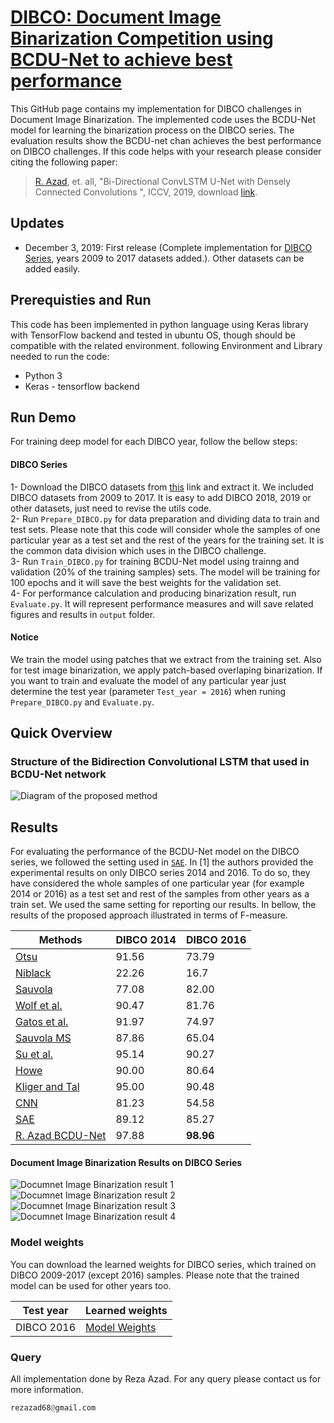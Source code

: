 # [DIBCO: Document Image Binarization Competition using BCDU-Net to achieve best performance](https://vc.ee.duth.gr/dibco2019/)

This GitHub page contains my implementation for DIBCO challenges in Document Image Binarization. The implemented code uses the BCDU-Net model for learning the binarization process on the DIBCO series. The evaluation results show the BCDU-net chan achieves the best performance on DIBCO challenges. If this code helps with your research please consider citing the following paper:
</br>
> [R. Azad](https://scholar.google.com/citations?hl=en&user=Qb5ildMAAAAJ&view_op=list_works&sortby=pubdate), et. all, "Bi-Directional ConvLSTM U-Net with Densely Connected Convolutions ", ICCV, 2019, download [link](http://openaccess.thecvf.com/content_ICCVW_2019/papers/VRMI/Azad_Bi-Directional_ConvLSTM_U-Net_with_Densley_Connected_Convolutions_ICCVW_2019_paper.pdf).

## Updates
- December 3, 2019: First release (Complete implementation for [DIBCO Series](https://vc.ee.duth.gr/dibco2019/), years 2009 to 2017 datasets added.). Other datasets can be added easily.

## Prerequisties and Run
This code has been implemented in python language using Keras library with TensorFlow backend and tested in ubuntu OS, though should be compatible with the related environment. following Environment and Library needed to run the code:

- Python 3
- Keras - tensorflow backend


## Run Demo
For training deep model for each DIBCO year, follow the bellow steps:

#### DIBCO Series
1- Download the DIBCO datasets from [this](https://drive.google.com/open?id=11hu7gZF641eETGHi0Yq8DCLPrJ-aekRh) link and extract it. We included DIBCO datasets from 2009 to 2017. It is easy to add DIBCO 2018, 2019 or other datasets, just need to revise the utils code. </br>
2- Run `Prepare_DIBCO.py` for data preparation and dividing data to train and test sets. Please note that this code will consider whole the samples of one particular year as a test set and the rest of the years for the training set. It is the common data division which uses in the DIBCO challenge. </br>
3- Run `Train_DIBCO.py` for training BCDU-Net model using trainng and validation (20% of the training samples) sets. The model will be training for 100 epochs and it will save the best weights for the validation set. </br>
4- For performance calculation and producing binarization result, run `Evaluate.py`. It will represent performance measures and will save related figures and results in `output` folder.</br>
#### Notice
We train the model using patches that we extract from the training set. Also for test image binarization, we apply patch-based overlaping binarization. If you want to train and evaluate the model of any particular year just determine the test year (parameter `Test_year = 2016`) when runing `Prepare_DIBCO.py` and `Evaluate.py`.</br>


## Quick Overview

### Structure of the Bidirection Convolutional LSTM that used in BCDU-Net network
![Diagram of the proposed method](https://github.com/rezazad68/LSTM-U-net/blob/master/output_images/convlstm.png)

## Results
For evaluating the performance of the BCDU-Net model on the DIBCO series, we followed the setting used in [`SAE`](https://www.sciencedirect.com/science/article/abs/pii/S0031320318303091). In [1] the authors provided the experimental results on only DIBCO series 2014 and 2016. To do so, they have considered the whole samples of one particular year (for example 2014 or 2016) as a test set and rest of the samples from other years as a train set. We used the same setting for reporting our results. In bellow, the results of the proposed approach illustrated in terms of F-measure.
</br>
 

Methods | DIBCO 2014 |DIBCO 2016
------------ | -------------|----|
[Otsu](https://ieeexplore.ieee.org/document/4310076)	 | 91.56	| 73.79
[Niblack](https://dl.acm.org/citation.cfm?id=4901)	 | 22.26	| 16.7
[Sauvola](https://www.sciencedirect.com/science/article/abs/pii/S0031320399000552)	 | 77.08	| 82.00
[Wolf et al.](https://ieeexplore.ieee.org/document/1048482)	 | 90.47	| 81.76
[Gatos et al.](https://www.sciencedirect.com/science/article/abs/pii/S0031320305003821)	 | 91.97	| 74.97
[Sauvola MS](https://link.springer.com/article/10.1007/s10032-013-0209-0)	 | 87.86	| 65.04
[Su et al.](https://ieeexplore.ieee.org/document/6373726)	 | 95.14	| 90.27
[Howe](https://link.springer.com/article/10.1007/s10032-012-0192-x)	 | 90.00	| 80.64
[Kliger and Tal](https://users.iit.demokritos.gr/~bgat/ICFHR_2016_DIBCO.pdf)	 | 95.00	| 90.48
[CNN](https://link.springer.com/chapter/10.1007/978-3-319-19222-2_10)	 | 81.23	| 54.58
[SAE](https://www.sciencedirect.com/science/article/abs/pii/S0031320318303091)	 | 89.12	| 85.27
[R. Azad BCDU-Net](https://github.com/rezazad68/LSTM-U-net/edit/master/README.md)	 | 97.88	|**98.96**


#### Document Image Binarization Results on DIBCO Series

![Documnet Image Binarization result 1](https://github.com/rezazad68/BCDUnet_DIBCO/blob/master/images/1.png)
![Documnet Image Binarization result 2](https://github.com/rezazad68/BCDUnet_DIBCO/blob/master/images/2.png)
![Documnet Image Binarization result 3](https://github.com/rezazad68/BCDUnet_DIBCO/blob/master/images/3.png)
![Documnet Image Binarization result 4](https://github.com/rezazad68/BCDUnet_DIBCO/blob/master/images/4.png)


### Model weights
You can download the learned weights for DIBCO series, which trained on DIBCO 2009-2017 (except 2016) samples. Please note that the trained model can be used for other years too.

Test year |Learned weights
------------ | -------------
DIBCO 2016 | [Model Weights](https://drive.google.com/open?id=1aBjF7YLtI26wOm8Uj8XNk1WQsAx1Asuf)



### Query
All implementation done by Reza Azad. For any query please contact us for more information.

```python
rezazad68@gmail.com

```
